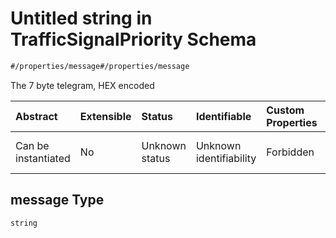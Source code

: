 # Untitled string in TrafficSignalPriority Schema

```txt
#/properties/message#/properties/message
```

The 7 byte telegram, HEX encoded

| Abstract            | Extensible | Status         | Identifiable            | Custom Properties | Additional Properties | Access Restrictions | Defined In                                                                                                               |
| :------------------ | :--------- | :------------- | :---------------------- | :---------------- | :-------------------- | :------------------ | :----------------------------------------------------------------------------------------------------------------------- |
| Can be instantiated | No         | Unknown status | Unknown identifiability | Forbidden         | Allowed               | none                | [traffic-signal-priority.json*](../../schema/proprietary-extensions/traffic-signal-priority.json "open original schema") |

## message Type

`string`
